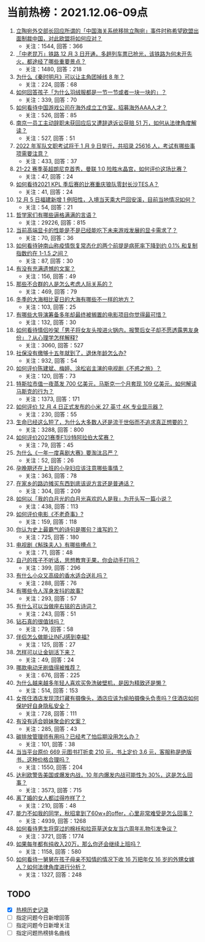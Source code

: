 # 当前热榜：2021.12.06-09点
1. [立陶宛外交部长回应所谓的「中国海关系统移除立陶宛」事件时称希望欧盟出面制裁中国，对此欧盟将如何应对？](https://www.zhihu.com/question/503832443)
    * 关注：1544, 回答：366
2. [「中老昆万」铁路 12 月 3 日开通，多趟列车票已抢光，该铁路为何未开先火，都途经了哪些重要景点？](https://www.zhihu.com/question/503155005)
    * 关注：1480, 回答：218
3. [为什么《秦时明月》可以让主角团掉线 8 年？](https://www.zhihu.com/question/502736468)
    * 关注：224, 回答：68
4. [如何回答孩子「为什么羽绒服都是一节一节或者一块一块的」？](https://www.zhihu.com/question/501379124)
    * 关注：339, 回答：70
5. [如何看待中国游戏公司在海外成立工作室，招募海外AAA人才？](https://www.zhihu.com/question/503276127)
    * 关注：526, 回答：85
6. [南京一员工主动辞职未获回应后又遭辞退诉讼获赔 51 万，如何从法律角度解读？](https://www.zhihu.com/question/503811254)
    * 关注：527, 回答：51
7. [2022 年军队文职考试将于 1 月 9 日举行，共招录 25616 人，考试有哪些事项需要注意？](https://www.zhihu.com/question/503702155)
    * 关注：433, 回答：37
8. [21-22 赛季英超朗尼克首秀，曼联 1:0 险胜水晶宫，如何评价这场比赛？](https://www.zhihu.com/question/503935272)
    * 关注：47, 回答：24
9. [如何看待2021 KPL 季后赛的比赛重庆狼队零封长沙TES.A？](https://www.zhihu.com/question/503932396)
    * 关注：41, 回答：24
10. [12 月 5 日福建新增 1 例阳性，入境当天乘大巴回安溪，目前当地情况如何？](https://www.zhihu.com/question/503899996)
    * 关注：54, 回答：21
11. [哲学家们有哪些逼格满满的言语？](https://www.zhihu.com/question/36158362)
    * 关注：29226, 回答：815
12. [当前高端显卡的性能是不是已经能吃下未来游戏发展的显卡需求了？](https://www.zhihu.com/question/503322289)
    * 关注：70, 回答：36
13. [如何看待钟南山称疫情恢复常态化的两个前提是病死率下降到约 0.1% 和复制指数约在 1-1.5 之间？](https://www.zhihu.com/question/503708037)
    * 关注：87, 回答：30
14. [有没有充满遗憾的文案？](https://www.zhihu.com/question/500374129)
    * 关注：156, 回答：49
15. [那些不合群的人是怎么考虑人际关系的？](https://www.zhihu.com/question/307867921)
    * 关注：469, 回答：79
16. [冬季的大海相比夏日的大海有哪些不一样的地方？](https://www.zhihu.com/question/498183717)
    * 关注：103, 回答：25
17. [有哪些大导演筹备多年却最终被搁置的电影项目你觉得最可惜？](https://www.zhihu.com/question/480669004)
    * 关注：132, 回答：30
18. [如何看待情侣吵架「男子将女友头按进火锅内，报警后女子却不愿透露男友身份」？从心理学怎样解释?](https://www.zhihu.com/question/503540305)
    * 关注：3060, 回答：527
19. [社保没有缴够十五年就到了，退休年龄怎么办?](https://www.zhihu.com/question/497811753)
    * 关注：932, 回答：54
20. [如何评价陈建斌、梅婷、涂松岩主演的电视剧《不惑之旅》？](https://www.zhihu.com/question/499091340)
    * 关注：120, 回答：73
21. [特斯拉市值一夜蒸发 700 亿美元，马斯克一个月套现 109 亿美元，如何解读马斯克的行为？](https://www.zhihu.com/question/503609465)
    * 关注：1373, 回答：171
22. [如何评价 12 月 4 日正式发布的小米 27 英寸 4K 专业显示器？](https://www.zhihu.com/question/503571810)
    * 关注：230, 回答：55
23. [生命已经这么短了，为什么大多数人还是流于世俗而不追求真正想要的？](https://www.zhihu.com/question/503742560)
    * 关注：3288, 回答：800
24. [如何评价2021赛季F1沙特阿拉伯大奖赛？](https://www.zhihu.com/question/503962981)
    * 关注：79, 回答：45
25. [为什么《一年一度喜剧大赛》要淘汰吕严？](https://www.zhihu.com/question/503532136)
    * 关注：52, 回答：26
26. [孕晚期还在上班的小孕妇应该注意哪些事情？](https://www.zhihu.com/question/425923462)
    * 关注：363, 回答：78
27. [在家乡的路边摊买东西到底该说方言还是普通话？](https://www.zhihu.com/question/494191326)
    * 关注：304, 回答：209
28. [如何以「我的白月光的白月光喜欢的人是我」为开头写一篇小说？](https://www.zhihu.com/question/495710636)
    * 关注：438, 回答：113
29. [如何评价电影《不老奇事》?](https://www.zhihu.com/question/320013583)
    * 关注：159, 回答：118
30. [你认为史上最霸气的诗句是哪句？谁写的？](https://www.zhihu.com/question/500694535)
    * 关注：725, 回答：180
31. [电视剧《斛珠夫人》有哪些槽点？](https://www.zhihu.com/question/497693983)
    * 关注：71, 回答：48
32. [自己的孩子不听话，思想教育无果，你会动手打吗？](https://www.zhihu.com/question/497391023)
    * 关注：399, 回答：296
33. [有什么小众又高级的香水适合送礼吗？](https://www.zhihu.com/question/499115500)
    * 关注：288, 回答：76
34. [有哪些令人浑身发抖的故事?](https://www.zhihu.com/question/383898140)
    * 关注：293, 回答：57
35. [有什么可以当做座右铭的古诗词？](https://www.zhihu.com/question/457346008)
    * 关注：243, 回答：51
36. [钻石真的很值钱吗？](https://www.zhihu.com/question/497618104)
    * 关注：79, 回答：58
37. [伴侣怎么做能让INFJ感到幸福?](https://www.zhihu.com/question/486421104)
    * 关注：125, 回答：27
38. [怎样可以让金钏活下来？](https://www.zhihu.com/question/405796002)
    * 关注：49, 回答：24
39. [哪款电动牙刷值得被推荐？](https://www.zhihu.com/question/24523409)
    * 关注：676, 回答：225
40. [为什么越来越多年轻人喜欢买免洗破壁机，是因为精致还是懒？](https://www.zhihu.com/question/503644683)
    * 关注：514, 回答：153
41. [女孩住酒店发现顶灯藏有摄像头，酒店应该为偷拍摄像头负责吗？住酒店如何保护好自身隐私安全？](https://www.zhihu.com/question/499338019)
    * 关注：728, 回答：111
42. [有没有适合姐妹聚会的文案？](https://www.zhihu.com/question/472963716)
    * 关注：285, 回答：43
43. [碳排放管理师有用吗？已经考了怕后期没用怎么办？](https://www.zhihu.com/question/497206058)
    * 关注：101, 回答：38
44. [当当平台原价 669 元图书打折卖 210 元，书上定价 3.6 元，客服称是绝版书，这种价格合理吗？](https://www.zhihu.com/question/503579338)
    * 关注：1550, 回答：204
45. [达利欧警告美国或爆发内战，10 年内爆发内战可能性为 30%，这是怎么回事？](https://www.zhihu.com/question/503353740)
    * 关注：3573, 回答：715
46. [离了婚的女人都过得咋样了？](https://www.zhihu.com/question/300013955)
    * 关注：210, 回答：48
47. [能力不如我的同学，秋招拿到了60w+的offer，心里非常难受是怎么回事？](https://www.zhihu.com/question/496689201)
    * 关注：4939, 回答：1268
48. [如何看待男生将穿过的棉袄和拉菲草送女友当六周年礼物引发争议？](https://www.zhihu.com/question/502806010)
    * 关注：3721, 回答：1774
49. [如果每年都有纯收入20万，那么你还会继续上班吗？](https://www.zhihu.com/question/493008756)
    * 关注：1158, 回答：580
50. [如何看待一舅舅在孩子母亲不知情的情况下收 16 万把年仅 16 岁的外甥女嫁人？如何法律角度进行分析？](https://www.zhihu.com/question/503537200)
    * 关注：1327, 回答：248
## TODO
* [x] [热榜历史记录](hot_history/AllHot.md)
* [ ] 指定问题今日新增回答
* [ ] 指定问题今日新增关注
* [ ] 指定问题热榜排名曲线
